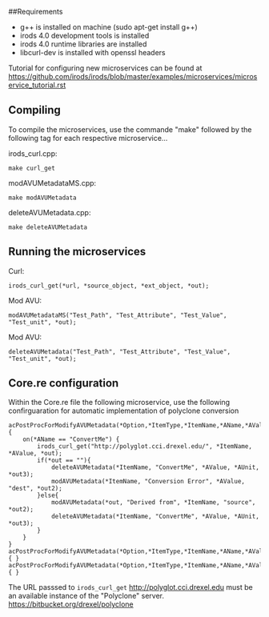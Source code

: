##Requirements 

* g++ is installed on machine (sudo apt-get install g++)
* irods 4.0 development tools is installed
* irods 4.0 runtime libraries are installed
* libcurl-dev is installed with openssl headers

Tutorial for configuring new microservices can be found at <https://github.com/irods/irods/blob/master/examples/microservices/microservice_tutorial.rst>

## Compiling

To compile the microservices, use the commande "make" followed by the following tag for each respective microservice...

irods\_curl.cpp:

    make curl_get

modAVUMetadataMS.cpp:

    make modAVUMetadata

deleteAVUMetadata.cpp:

    make deleteAVUMetadata

## Running the microservices

Curl:

    irods_curl_get(*url, *source_object, *ext_object, *out);

Mod AVU:

    modAVUMetadataMS("Test_Path", "Test_Attribute", "Test_Value", "Test_unit", *out);

Mod AVU:

    deleteAVUMetadata("Test_Path", "Test_Attribute", "Test_Value", "Test_unit", *out);

## Core.re configuration

Within the Core.re file the following microservice, use the following confirguaration for automatic implementation of polyclone conversion

    acPostProcForModifyAVUMetadata(*Option,*ItemType,*ItemName,*AName,*AValue,*AUnit) { 
    	on(*AName == "ConvertMe") {
    		irods_curl_get("http://polyglot.cci.drexel.edu/", *ItemName, *AValue, *out);
    		if(*out == ""){
    			deleteAVUMetadata(*ItemName, "ConvertMe", *AValue, *AUnit, *out3);
    			modAVUMetadata(*ItemName, "Conversion Error", *AValue, "dest", *out2);
    		}else{
    			modAVUMetadata(*out, "Derived from", *ItemName, "source", *out2);
    			deleteAVUMetadata(*ItemName, "ConvertMe", *AValue, *AUnit, *out3); 	
    		}
    	}
    }
    acPostProcForModifyAVUMetadata(*Option,*ItemType,*ItemName,*AName,*AValue,*AUnit) { }
    acPostProcForModifyAVUMetadata(*Option,*ItemType,*ItemName,*AName,*AValue) { }

The URL passsed to `irods_curl_get` <http://polyglot.cci.drexel.edu> must be an available instance of the "Polyclone" server. <https://bitbucket.org/drexel/polyclone>
